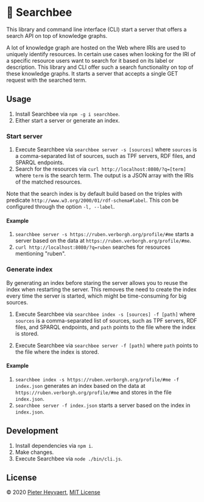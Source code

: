 # :honeybee: Searchbee

This library and command line interface (CLI) start a server that 
offers a search API on top of knowledge graphs.

A lot of knowledge graph are hosted on the Web
where IRIs are used to uniquely identify resources.
In certain use cases when looking for the IRI of a specific resource 
users want to search for it
based on its label or description.
This library and CLI offer such a search functionality on top of these knowledge graphs.
It starts a server that accepts a single GET request with the searched term.

## Usage

1. Install Searchbee via `npm -g i searchbee`.
2. Either start a server or generate an index.

### Start server

1. Execute Searchbee via `searchbee server -s [sources]` 
where `sources` is a comma-separated list of sources, 
such as TPF servers, RDF files, and SPARQL endpoints.
2. Search for the resources via `curl http://localhost:8080/?q=[term]`
where `term` is the search term.
The output is a JSON array with the IRIs of the matched resources.

Note that the search index is by default build based on the triples with predicate
`http://www.w3.org/2000/01/rdf-schema#label`.
This con be configured through the option `-l, --label`.

#### Example

1. `searchbee server -s https://ruben.verborgh.org/profile/#me`
   starts a server based on the data at `https://ruben.verborgh.org/profile/#me`.
2. `curl http://localhost:8080/?q=ruben`
   searches for resources mentioning "ruben".
   
### Generate index

By generating an index before staring the server 
allows you to reuse the index when restarting the server.
This removes the need to create the index every time the server is started,
which might be time-consuming for big sources.

1. Execute Searchbee via `searchbee index -s [sources] -f [path]` 
where `sources` is a comma-separated list of sources, 
such as TPF servers, RDF files, and SPARQL endpoints, and
`path` points to the file where the index is stored.

2. Execute Searchbee via `searchbee server -f [path]` 
   where `path` points to the file where the index is stored.
   
#### Example

1. `searchbee index -s https://ruben.verborgh.org/profile/#me -f index.json`
  generates an index based on the data at `https://ruben.verborgh.org/profile/#me`
  and stores in the file `index.json`.
2. `searchbee server -f index.json`
  starts a server based on the index in `index.json`.
   
## Development

1. Install dependencies via `npm i`.
2. Make changes.
3. Execute Searchbee via `node ./bin/cli.js`.

## License

© 2020 [Pieter Heyvaert](https://pieterheyvaert.com), 
[MIT License](https://github.com/pheyvaer/searchbee/blob/master/LICENSE.md)
